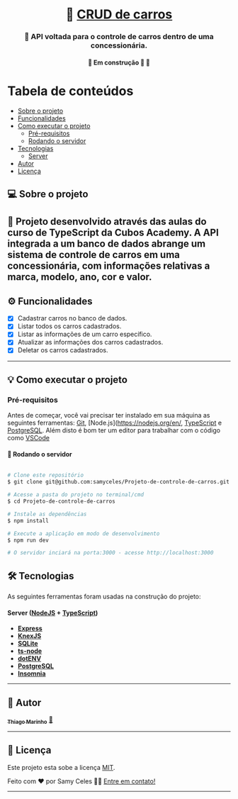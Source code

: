 
<h1 align="center">	
     🚗 <a href="#" alt="site do ecoleta"> CRUD de carros </a>
</h1>

<h3 align="center">
    🚀 API voltada para o controle de carros dentro de uma concessionária.
</h3>
</p>

<h4 align="center">
	🚧  Em construção  🚀 🚧
</h4>

Tabela de conteúdos
=================
<!--ts-->
   * [Sobre o projeto](#-sobre-o-projeto)
   * [Funcionalidades](#-funcionalidades)
   * [Como executar o projeto](#-como-executar-o-projeto)
     * [Pré-requisitos](#pré-requisitos)
     * [Rodando o servidor](#user-content--rodando-o-backend-servidor)
   * [Tecnologias](#-tecnologias)
     * [Server](#user-content-server--nodejs----typescript)
   * [Autor](#-autor)
   * [Licença](#user-content--licença)
<!--te-->

## 💻 Sobre o projeto

🚙 Projeto desenvolvido através das aulas do curso de TypeScript da Cubos Academy. A API integrada a um banco de dados abrange um sistema de controle de carros em uma concessionária, com informações relativas a marca, modelo, ano, cor e valor.
---

## ⚙️ Funcionalidades

- [x] Cadastrar carros no banco de dados.
- [x] Listar todos os carros cadastrados.
- [x] Listar as informações de um carro específico.
- [x] Atualizar as informações dos carros cadastrados.
- [x] Deletar os carros cadastrados.
 
---

## 💡 Como executar o projeto

### Pré-requisitos

Antes de começar, você vai precisar ter instalado em sua máquina as seguintes ferramentas:
[Git](https://git-scm.com), [Node.js](https://nodejs.org/en/, [TypeScript](https://www.typescriptlang.org/) e [PostgreSQL](https://www.postgresql.org/). 
Além disto é bom ter um editor para trabalhar com o código como [VSCode](https://code.visualstudio.com/)

#### 🎲 Rodando o servidor

```bash

# Clone este repositório
$ git clone git@github.com:samyceles/Projeto-de-controle-de-carros.git

# Acesse a pasta do projeto no terminal/cmd
$ cd Projeto-de-controle-de-carros

# Instale as dependências
$ npm install

# Execute a aplicação em modo de desenvolvimento
$ npm run dev

# O servidor inciará na porta:3000 - acesse http://localhost:3000

```

## 🛠 Tecnologias

As seguintes ferramentas foram usadas na construção do projeto:

#### **Server**  ([NodeJS](https://nodejs.org/en/)  +  [TypeScript](https://www.typescriptlang.org/))

-   **[Express](https://expressjs.com/)**
-   **[KnexJS](http://knexjs.org/)**
-   **[SQLite](https://github.com/mapbox/node-sqlite3)**
-   **[ts-node](https://github.com/TypeStrong/ts-node)**
-   **[dotENV](https://github.com/motdotla/dotenv)**
-   **[PostgreSQL](https://www.postgresql.org/download/)**
-   **[Insomnia](https://insomnia.rest/)**

---

## 🦸 Autor

<a href="https://img.quizur.com/f/img63b0c4d9d347d4.06756176.jpg?lastEdited=1672529140">
 <img style="border-radius: 50%; width="100px;" alt=""/>
 <br />
 <sub><b>Thiago Marinho</b></sub></a> <a href="https://blog.rocketseat.com.br/author/thiago/" title="Rocketseat">🚀</a>
 <br />

---

## 📝 Licença

Este projeto esta sobe a licença [MIT](./LICENSE).

Feito com ❤️ por Samy Celes 
👋🏽 [Entre em contato!](www.linkedin.com/in/samyceles)

---
